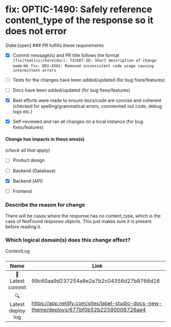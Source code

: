 # fix: OPTIC-1490: Safely reference content_type of the response so it does not error 
State:[open] ### PR fulfills these requirements
- [X] Commit message(s) and PR title follows the format `[fix|feat|ci|chore|doc]: TICKET-ID: Short description of change made` ex. `fix: DEV-XXXX: Removed inconsistent code usage causing intermittent errors`
- [ ] Tests for the changes have been added/updated (for bug fixes/features)
- [ ] Docs have been added/updated (for bug fixes/features)
- [X] Best efforts were made to ensure docs/code are concise and coherent (checked for spelling/grammatical errors, commented out code, debug logs etc.)
- [X] Self-reviewed and ran all changes on a local instance (for bug fixes/features)



#### Change has impacts in these area(s)
_(check all that apply)_
- [ ] Product design
- [ ] Backend (Database)
- [X] Backend (API)
- [ ] Frontend



### Describe the reason for change
There will be cases where the response has no content_type, which is the case of NotFound response objects. This just makes sure it is present before reading it.



### Which logical domain(s) does this change affect?
ContextLog

### 


|  Name | Link |
|:-:|------------------------|
|<span aria-hidden="true">🔨</span> Latest commit | 99c60aa9d237254a8e2a7b2c04356d27b8766d16 |
|<span aria-hidden="true">🔍</span> Latest deploy log | https://app.netlify.com/sites/label-studio-docs-new-theme/deploys/677bf0b52b22590008726ae4 |